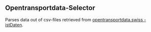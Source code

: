 ## Opentransportdata-Selector
Parses data out of csv-files retrieved from [opentransportdata.swiss - istDaten](https://opentransportdata.swiss/de/dataset/istdaten).

